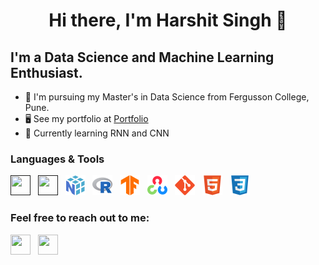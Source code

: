 <h1 align="center">Hi there, I'm Harshit Singh 👋</h1>

I'm a Data Science and Machine Learning Enthusiast.
--------------------------

*   📖  I'm pursuing my Master's in Data Science from Fergusson College, Pune.
*   🖥️  See my portfolio at <a target="_blank" rel="noreferrer" href="https://harsh502s.github.io/">Portfolio</a>
*   🧠  Currently learning RNN and CNN

### Languages & Tools

<p align="left"><a href="" target="_blank" rel="noreferrer"><img src="https://raw.githubusercontent.com/rahuldkjain/github-profile-readme-generator/master/src/images/icons/ProgrammingLanguages/python.svg" width="32" height="32" /></a> &nbsp;
<a href="" target="_blank" rel="noreferrer"><img src="https://raw.githubusercontent.com/rahuldkjain/github-profile-readme-generator/master/src/images/icons/Database/mysql.svg" width="32" height="32" /></a> &nbsp;
<a href="" target="_blank" rel="noreferrer"><img src="https://raw.githubusercontent.com/devicons/devicon/master/icons/numpy/numpy-original.svg" width="32" height="32" /></a> &nbsp;
<a href="" target="_blank" rel="noreferrer"><img src="https://raw.githubusercontent.com/devicons/devicon/master/icons/r/r-original.svg" width="32" height="32" /></a> &nbsp;
<a href="" target="_blank" rel="noreferrer"><img src="https://raw.githubusercontent.com/devicons/devicon/master/icons/tensorflow/tensorflow-original.svg" width="32" height="32" /></a> &nbsp;
<a href="" target="_blank" rel="noreferrer"><img src="https://raw.githubusercontent.com/devicons/devicon/master/icons/opencv/opencv-original.svg" width="32" height="32" /></a> &nbsp;
<a href="" target="_blank" rel="noreferrer"><img src="https://raw.githubusercontent.com/devicons/devicon/master/icons/git/git-original.svg" width="32" height="32" /></a> &nbsp;
<a href="" target="_blank" rel="noreferrer"><img src="https://raw.githubusercontent.com/devicons/devicon/master/icons/html5/html5-original.svg" width="32" height="32" /></a> &nbsp;
<a href="" target="_blank" rel="noreferrer"><img src="https://raw.githubusercontent.com/devicons/devicon/master/icons/css3/css3-original.svg" width="32" height="32" /></a> &nbsp;
</p>


### Feel free to reach out to me: 

<p align="left"> <a href="https://www.linkedin.com/in/Harsh502singh" target="_blank" rel="noreferrer"><img src="https://raw.githubusercontent.com/danielcranney/readme-generator/main/public/icons/socials/linkedin.svg" width="32" height="32" /></a> &nbsp;
<a href="https://www.instagram.com/the_cropped_guy/" target="_blank" rel="noreferrer"><img src="https://raw.githubusercontent.com/rahuldkjain/github-profile-readme-generator/master/src/images/icons/Social/instagram.svg" width="32" height="32"></a></p>
